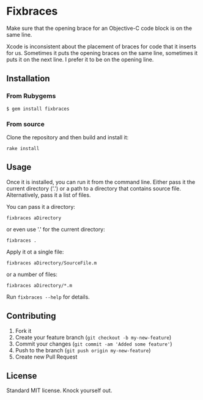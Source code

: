 # Fixbraces

Make sure that the opening brace for an Objective-C code block is on the same
line.

Xcode is inconsistent about the placement of braces for code that it inserts for
us. Sometimes it puts the opening braces on the same line, sometimes it puts it
on the next line. I prefer it to be on the opening line.

## Installation

### From Rubygems

    $ gem install fixbraces

### From source

Clone the repository and then build and install it:

    rake install

## Usage

Once it is installed, you can run it from the command line. Either pass it the
current directory ('.') or a path to a directory that contains source
file. Alternatively, pass it a list of files.

You can pass it a directory:

    fixbraces aDirectory

or even use '.' for the current directory:

    fixbraces .

Apply it ot a single file:

    fixbraces aDirectory/SourceFile.m

or a number of files:

    fixbraces aDirectory/*.m

Run `fixbraces --help` for details.

## Contributing

1. Fork it
2. Create your feature branch (`git checkout -b my-new-feature`)
3. Commit your changes (`git commit -am 'Added some feature'`)
4. Push to the branch (`git push origin my-new-feature`)
5. Create new Pull Request

## License

Standard MIT license. Knock yourself out.
